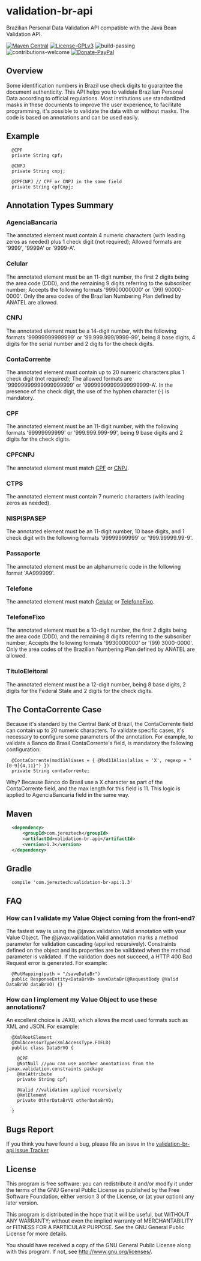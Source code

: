 <!-- Copyright (C) 2018 Joel Jerez This program is free software: you can 
	redistribute it and/or modify it under the terms of the GNU General Public 
	License as published by the Free Software Foundation, either version 3 of 
	the License, or (at your option) any later version. This program is distributed 
	in the hope that it will be useful, but WITHOUT ANY WARRANTY; without even 
	the implied warranty of MERCHANTABILITY or FITNESS FOR A PARTICULAR PURPOSE. 
	See the GNU General Public License for more details. You should have received 
	a copy of the GNU General Public License along with this program. If not, 
	see <http://www.gnu.org/licenses/>. -->
# validation-br-api
Brazilian Personal Data Validation API compatible with the Java Bean Validation API.

[![Maven Central](https://img.shields.io/maven-central/v/com.jereztech/validation-br-api.svg?label=Maven%20Central)](https://search.maven.org/search?q=g:%22com.jereztech%22%20AND%20a:%22validation-br-api%22)
[![License-GPLv3](https://img.shields.io/badge/License-GPLv3-blue.svg?style=flat)](https://www.gnu.org/licenses/gpl.html)
![build-passing](https://img.shields.io/badge/build-passing-brightgreen.svg?style=flat)
![contributions-welcome](https://img.shields.io/badge/contributions-welcome-brightgreen.svg?style=flat)
[![Donate-PayPal](https://img.shields.io/badge/Donate-PayPal-green.svg)](https://www.paypal.com/cgi-bin/webscr?cmd=_donations&business=joel%2ejerez%40jereztech%2ecom&lc=BR&item_name=Joel%20Jerez&item_number=DONATION&currency_code=BRL&bn=PP%2dDonationsBF%3abtn_donateCC_LG%2egif%3aNonHosted)

## Overview
Some identification numbers in Brazil use check digits to guarantee the document authenticity. This API helps you to validate Brazilian Personal Data according to official regulations. Most institutions use standardized masks in these documents to improve the user experience, to facilitate programming, it's possible to validate the data with or without masks. The code is based on annotations and can be used easily.

## Example
```
  @CPF
  private String cpf;
  
  @CNPJ
  private String cnpj;
  
  @CPFCNPJ // CPF or CNPJ in the same field
  private String cpfCnpj;
```

## Annotation Types Summary
### AgenciaBancaria
The annotated element must contain 4 numeric characters (with leading zeros as needed) plus 1 check digit (not required); Allowed formats are '9999', '9999A' or '9999-A'.
### Celular	
The annotated element must be an 11-digit number, the first 2 digits being the area code (DDD), and the remaining 9 digits referring to the subscriber number; Accepts the following formats '99900000000' or '(99) 90000-0000'. Only the area codes of the Brazilian Numbering Plan defined by ANATEL are allowed.
### CNPJ	
The annotated element must be a 14-digit number, with the following formats '99999999999999' or '99.999.999/9999-99', being 8 base digits, 4 digits for the serial number and 2 digits for the check digits.
### ContaCorrente	
The annotated element must contain up to 20 numeric characters plus 1 check digit (not required); The allowed formats are '99999999999999999999' or '99999999999999999999-A'. In the presence of the check digit, the use of the hyphen character (‐) is mandatory.
### CPF	
The annotated element must be an 11-digit number, with the following formats '99999999999' or '999.999.999-99', being 9 base digits and 2 digits for the check digits.
### CPFCNPJ	
The annotated element must match [CPF](https://github.com/jereztech/validation-br-api#cpf) or [CNPJ](https://github.com/jereztech/validation-br-api#cnpj).
### CTPS	
The annotated element must contain 7 numeric characters (with leading zeros as needed).
### NISPISPASEP	
The annotated element must be an 11-digit number, 10 base digits, and 1 check digit with the following formats '99999999999' or '999.99999.99-9'.
### Passaporte	
The annotated element must be an alphanumeric code in the following format 'AA999999'.
### Telefone	
The annotated element must match [Celular](https://github.com/jereztech/validation-br-api#celular) or [TelefoneFixo](https://github.com/jereztech/validation-br-api#telefonefixo).
### TelefoneFixo	
The annotated element must be a 10-digit number, the first 2 digits being the area code (DDD), and the remaining 8 digits referring to the subscriber number; Accepts the following formats '9930000000' or '(99) 3000-0000'. Only the area codes of the Brazilian Numbering Plan defined by ANATEL are allowed.
### TituloEleitoral	
The annotated element must be a 12-digit number, being 8 base digits, 2 digits for the Federal State and 2 digits for the check digits.

## The ContaCorrente Case
Because it's standard by the Central Bank of Brazil, the ContaCorrente field can contain up to 20 numeric characters. To validate specific cases, it's necessary to configure some parameters of the annotation. For example, to validate a Banco do Brasil ContaCorrente's field, is mandatory the following configuration:
```
  @ContaCorrente(mod11Aliases = { @Mod11Alias(alias = 'X', regexp = "[0-9]{4,11}") })
  private String contaCorrente;
```
Why? Because Banco do Brasil use a X character as part of the ContaCorrente field, and the max length for this field is 11.
This logic is applied to AgenciaBancaria field in the same way.

## Maven
```xml
  <dependency>
      <groupId>com.jereztech</groupId>
      <artifactId>validation-br-api</artifactId>
      <version>1.3</version>
  </dependency>
```

## Gradle
```
  compile 'com.jereztech:validation-br-api:1.3'
```

## FAQ
### How can I validate my Value Object coming from the front-end?
The fastest way is using the @javax.validation.Valid annotation with your Value Object. The @javax.validation.Valid annotation marks a method parameter for validation cascading (applied recursively). Constraints defined on the object and its properties are be validated when the method parameter is validated. If the validation does not succeed, a HTTP 400 Bad Request error is generated. For example:
```
  @PutMapping(path = "/saveDataBr")
  public ResponseEntity<DataBrVO> saveDataBr(@RequestBody @Valid DataBrVO dataBrVO) {}
```
### How can I implement my Value Object to use these annotations?
An excellent choice is JAXB, which allows the most used formats such as XML and JSON. For example:
```
  @XmlRootElement
  @XmlAccessorType(XmlAccessType.FIELD)
  public class DataBrVO {
  
    @CPF
    @NotNull //you can use another annotations from the javax.validation.constraints package
    @XmlAttribute
    private String cpf;
    
    @Valid //validation applied recursively
    @XmlElement
    private OtherDataBrVO otherDataBrVO;
    
  }
```

## Bugs Report
If you think you have found a bug, please file an issue in the [validation-br-api Issue Tracker](https://github.com/jereztech/validation-br-api/issues)

## License
This program is free software: you can redistribute it and/or modify
it under the terms of the GNU General Public License as published by
the Free Software Foundation, either version 3 of the License, or
(at your option) any later version.

This program is distributed in the hope that it will be useful,
but WITHOUT ANY WARRANTY; without even the implied warranty of
MERCHANTABILITY or FITNESS FOR A PARTICULAR PURPOSE.  See the
GNU General Public License for more details.

You should have received a copy of the GNU General Public License
along with this program.  If not, see <http://www.gnu.org/licenses/>.

